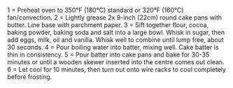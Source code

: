 1 = Preheat oven to 350°F (180°C) standard or 320°F (160°C) fan/convection.
2 = Lightly grease 2x 9-inch (22cm) round cake pans with butter. Line base with parchment paper.
3 = Sift together flour, cocoa, baking powder, baking soda and salt into a large bowl. Whisk in sugar, then add eggs, milk, oil and vanilla. Whisk well to combine until lump free, about 30 seconds.
4 = Pour boiling water into batter, mixing well. Cake batter is thin in consistency.
5 = Pour batter into cake pans and bake for 30-35 minutes or until a wooden skewer inserted into the centre comes out clean.
6 = Let cool for 10 minutes, then turn out onto wire racks to cool completely before frosting.